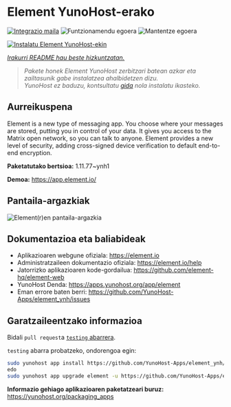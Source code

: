 <!--
Ohart ongi: README hau automatikoki sortu da <https://github.com/YunoHost/apps/tree/master/tools/readme_generator>ri esker
EZ editatu eskuz.
-->

# Element YunoHost-erako

[![Integrazio maila](https://dash.yunohost.org/integration/element.svg)](https://ci-apps.yunohost.org/ci/apps/element/) ![Funtzionamendu egoera](https://ci-apps.yunohost.org/ci/badges/element.status.svg) ![Mantentze egoera](https://ci-apps.yunohost.org/ci/badges/element.maintain.svg)

[![Instalatu Element YunoHost-ekin](https://install-app.yunohost.org/install-with-yunohost.svg)](https://install-app.yunohost.org/?app=element)

*[Irakurri README hau beste hizkuntzatan.](./ALL_README.md)*

> *Pakete honek Element YunoHost zerbitzari batean azkar eta zailtasunik gabe instalatzea ahalbidetzen dizu.*  
> *YunoHost ez baduzu, kontsultatu [gida](https://yunohost.org/install) nola instalatu ikasteko.*

## Aurreikuspena

Element is a new type of messaging app. You choose where your messages are stored, putting you in control of your data. It gives you access to the Matrix open network, so you can talk to anyone. Element provides a new level of security, adding cross-signed device verification to default end-to-end encryption.

**Paketatutako bertsioa:** 1.11.77~ynh1

**Demoa:** <https://app.element.io/>

## Pantaila-argazkiak

![Element(r)en pantaila-argazkia](./doc/screenshots/homepage-all-platforms-1_1.png)

## Dokumentazioa eta baliabideak

- Aplikazioaren webgune ofiziala: <https://element.io>
- Administratzaileen dokumentazio ofiziala: <https://element.io/help>
- Jatorrizko aplikazioaren kode-gordailua: <https://github.com/element-hq/element-web>
- YunoHost Denda: <https://apps.yunohost.org/app/element>
- Eman errore baten berri: <https://github.com/YunoHost-Apps/element_ynh/issues>

## Garatzaileentzako informazioa

Bidali `pull request`a [`testing` abarrera](https://github.com/YunoHost-Apps/element_ynh/tree/testing).

`testing` abarra probatzeko, ondorengoa egin:

```bash
sudo yunohost app install https://github.com/YunoHost-Apps/element_ynh/tree/testing --debug
edo
sudo yunohost app upgrade element -u https://github.com/YunoHost-Apps/element_ynh/tree/testing --debug
```

**Informazio gehiago aplikazioaren paketatzeari buruz:** <https://yunohost.org/packaging_apps>
